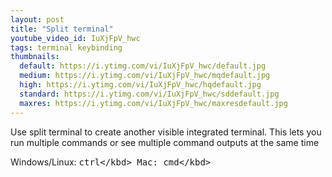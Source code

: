 ```yaml
---
layout: post
title: "Split terminal"
youtube_video_id: IuXjFpV_hwc
tags: terminal keybinding
thumbnails:
  default: https://i.ytimg.com/vi/IuXjFpV_hwc/default.jpg
  medium: https://i.ytimg.com/vi/IuXjFpV_hwc/mqdefault.jpg
  high: https://i.ytimg.com/vi/IuXjFpV_hwc/hqdefault.jpg
  standard: https://i.ytimg.com/vi/IuXjFpV_hwc/sddefault.jpg
  maxres: https://i.ytimg.com/vi/IuXjFpV_hwc/maxresdefault.jpg
---
```


Use split terminal to create another visible integrated terminal. This lets you run multiple commands or see multiple command outputs at the same time 

Windows/Linux: <kbd>ctrl</kbd><kbd>\</kbd>
Mac: <kbd>cmd</kbd><kbd>\</kbd>
